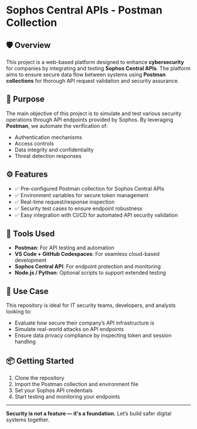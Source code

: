 # Sophos Central APIs - Postman Collection

## 🛡️ Overview

This project is a web-based platform designed to enhance **cybersecurity** for companies by integrating and testing **Sophos Central APIs**. The platform aims to ensure secure data flow between systems using **Postman collections** for thorough API request validation and security assurance.

## 🔐 Purpose

The main objective of this project is to simulate and test various security operations through API endpoints provided by Sophos. By leveraging **Postman**, we automate the verification of:
- Authentication mechanisms
- Access controls
- Data integrity and confidentiality
- Threat detection responses

## ⚙️ Features

- ✅ Pre-configured Postman collection for Sophos Central APIs
- ✅ Environment variables for secure token management
- ✅ Real-time request/response inspection
- ✅ Security test cases to ensure endpoint robustness
- ✅ Easy integration with CI/CD for automated API security validation

## 🧪 Tools Used

- **Postman**: For API testing and automation
- **VS Code + GitHub Codespaces**: For seamless cloud-based development
- **Sophos Central API**: For endpoint protection and monitoring
- **Node.js / Python**: Optional scripts to support extended testing

## 🏢 Use Case

This repository is ideal for IT security teams, developers, and analysts looking to:
- Evaluate how secure their company’s API infrastructure is
- Simulate real-world attacks on API endpoints
- Ensure data privacy compliance by inspecting token and session handling

## 📦 Getting Started

1. Clone the repository
2. Import the Postman collection and environment file
3. Set your Sophos API credentials
4. Start testing and monitoring your endpoints

---

**Security is not a feature — it's a foundation.** Let’s build safer digital systems together.
